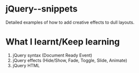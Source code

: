 # jQuery--snippets

 Detailed examples of how to add creative effects to dull layouts.

# What I learnt/Keep learning
1. jQuery syntax (Document Ready Event)
2. jQuery effects (Hide/Show, Fade, Toggle, Slide, Animate)
3. jQuery HTML
